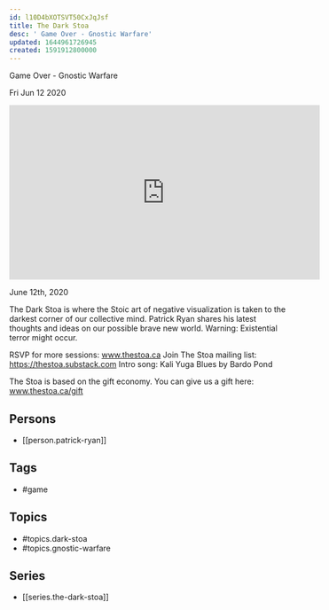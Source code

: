 ```yaml
---
id: l10D4bXOTSVT50CxJqJsf
title: The Dark Stoa
desc: ' Game Over - Gnostic Warfare'
updated: 1644961726945
created: 1591912800000
---
```



 Game Over - Gnostic Warfare

Fri Jun 12 2020

<iframe width="560" height="315" src="https://www.youtube.com/embed/6IA5AkYOd_I" title="The Dark Stoa: Game Over - Gnostic Warfare w/ Patrick Ryan" frameborder="0" allow="accelerometer; autoplay; clipboard-write; encrypted-media; gyroscope; picture-in-picture" allowfullscreen ></iframe>

June 12th, 2020

The Dark Stoa is where the Stoic art of negative visualization is taken to the darkest corner of our collective mind. Patrick Ryan shares his latest thoughts and ideas on our possible brave new world. Warning: Existential terror might occur.

RSVP for more sessions: www.thestoa.ca
Join The Stoa mailing list: https://thestoa.substack.com
Intro song: Kali Yuga Blues by Bardo Pond

The Stoa is based on the gift economy. You can give us a gift here: www.thestoa.ca/gift

## Persons

- [[person.patrick-ryan]]

## Tags

- #game

## Topics

- #topics.dark-stoa
- #topics.gnostic-warfare

## Series

- [[series.the-dark-stoa]]

